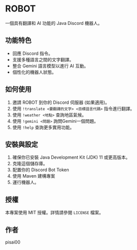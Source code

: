 # ROBOT
一個具有翻譯和 AI 功能的 Java Discord 機器人。

## 功能特色
- 回應 Discord 指令。
- 支援多種語言之間的文字翻譯。
- 整合 Gemini 語言模型以進行 AI 互動。
- 個性化的機器人狀態。

## 如何使用

1. 邀請 ROBOT 到你的 Discord 伺服器 (如果適用)。
2. 使用 `!translate <要翻譯的文字> <目標語言代碼>` 指令進行翻譯。
3. 使用 `!weather <地點>` 查詢地區氣候。
4. 使用 `!gemini <問題>` 詢問Gemini一個問題。
5. 使用 `!help` 查詢更多實用功能。

## 安裝與設定

1. 確保你已安裝 Java Development Kit (JDK) 11 或更高版本。
2. 克隆這個儲存庫。
3. 配置你的 Discord Bot Token
4. 使用 Maven 建構專案
5. 運行機器人。

## 授權

本專案使用 MIT 授權。詳情請參閱 `LICENSE` 檔案。

## 作者

pisai00
